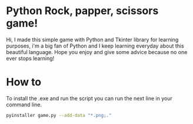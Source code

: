 # Python Rock, papper, scissors game!

Hi, I made this simple game with Python and Tkinter library for learning purposes, i'm a big fan of Python and I keep learning everyday about this beautiful language.
Hope you enjoy and give some advice because no one ever stops learning!


# How to
To install the .exe and run the script you can run the next line in your command line.
```sh
pyinstaller game.py --add-data "*.png;."
```